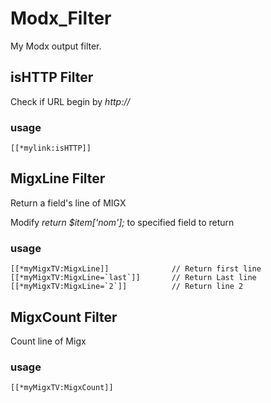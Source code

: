 Modx_Filter
===========

My Modx output filter.


## isHTTP Filter

Check if URL begin by *http://*

### usage 

    [[*mylink:isHTTP]]


## MigxLine Filter

Return a field's line of MIGX

Modify *return $item['nom'];* to specified field to return

### usage

    [[*myMigxTV:MigxLine]]              // Return first line
    [[*myMigxTV:MigxLine=`last`]]       // Return Last line
    [[*myMigxTV:MigxLine=`2`]]          // Return line 2


## MigxCount Filter

Count line of Migx

### usage

    [[*myMigxTV:MigxCount]]
